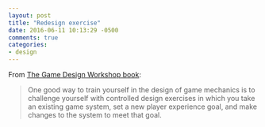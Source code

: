 ```yaml
---
layout: post
title: "Redesign exercise"
date: 2016-06-11 10:13:29 -0500
comments: true
categories:
- design
---
```

From [The Game Design Workshop book](http://www.gamedesignworkshop.com/):

> One good way to train yourself in the design of game mechanics is to
> challenge yourself with controlled design exercises in which you take
> an existing game system, set a new player experience goal, and make
> changes to the system to meet that goal.
